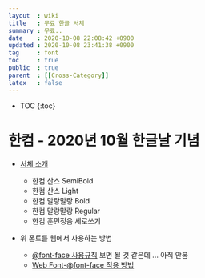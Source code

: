 ```yaml
---
layout  : wiki
title   : 무료 한글 서체 
summary : 무료.. 
date    : 2020-10-08 22:08:42 +0900
updated : 2020-10-08 23:41:38 +0900
tag     : font 
toc     : true
public  : true
parent  : [[Cross-Category]] 
latex   : false
---
```

* TOC
{:toc}

# 한컴 - 2020년 10월 한글날 기념

* [서체 소개](https://font.hancom.com/sub2_1.html)
  * 한컴 산스 SemiBold
  * 한컴 산스 Light
  * 한컴 말랑말랑 Bold
  * 한컴 말랑말랑 Regular
  * 한컴 훈민정음 세로쓰기

* 위 폰트를 웹에서 사용하는 방법
  * [@font-face 사용규칙](https://aboooks.tistory.com/153) 보면 될 것 같은데 ... 아직 안봄
  * [Web Font-@font-face 적용 방법](https://webclub.tistory.com/261)
